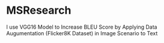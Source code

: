 # MSResearch
I use VGG16 Model to Increase BLEU Score by Applying Data Augumentation (Flicker8K Dataset) in Image Scenario to Text
